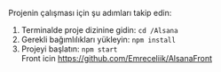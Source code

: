 Projenin çalışması için şu adımları takip edin:  
1. Terminalde proje dizinine gidin: `cd /Alsana`  
2. Gerekli bağımlılıkları yükleyin: `npm install`  
3. Projeyi başlatın: `npm start`  
Front icin https://github.com/Emreceliik/AlsanaFront
